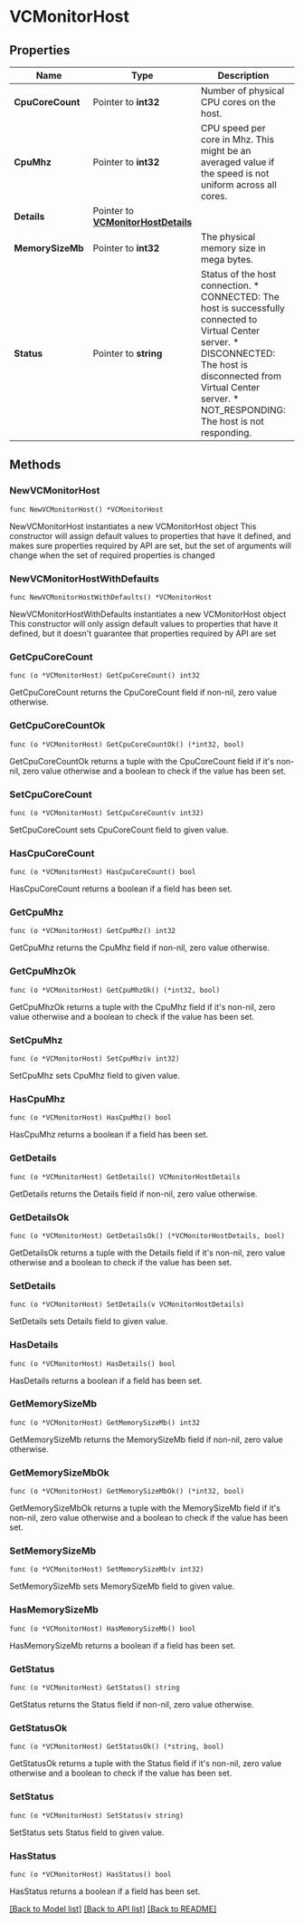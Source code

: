 # VCMonitorHost

## Properties

Name | Type | Description | Notes
------------ | ------------- | ------------- | -------------
**CpuCoreCount** | Pointer to **int32** | Number of physical CPU cores on the host. | [optional] 
**CpuMhz** | Pointer to **int32** | CPU speed per core in Mhz. This might be an averaged value if the speed is not uniform across all cores. | [optional] 
**Details** | Pointer to [**VCMonitorHostDetails**](VCMonitorHostDetails.md) |  | [optional] 
**MemorySizeMb** | Pointer to **int32** | The physical memory size in mega bytes. | [optional] 
**Status** | Pointer to **string** | Status of the host connection. * CONNECTED: The host is successfully connected to Virtual Center server. * DISCONNECTED: The host is disconnected from Virtual Center server. * NOT_RESPONDING: The host is not responding. | [optional] 

## Methods

### NewVCMonitorHost

`func NewVCMonitorHost() *VCMonitorHost`

NewVCMonitorHost instantiates a new VCMonitorHost object
This constructor will assign default values to properties that have it defined,
and makes sure properties required by API are set, but the set of arguments
will change when the set of required properties is changed

### NewVCMonitorHostWithDefaults

`func NewVCMonitorHostWithDefaults() *VCMonitorHost`

NewVCMonitorHostWithDefaults instantiates a new VCMonitorHost object
This constructor will only assign default values to properties that have it defined,
but it doesn't guarantee that properties required by API are set

### GetCpuCoreCount

`func (o *VCMonitorHost) GetCpuCoreCount() int32`

GetCpuCoreCount returns the CpuCoreCount field if non-nil, zero value otherwise.

### GetCpuCoreCountOk

`func (o *VCMonitorHost) GetCpuCoreCountOk() (*int32, bool)`

GetCpuCoreCountOk returns a tuple with the CpuCoreCount field if it's non-nil, zero value otherwise
and a boolean to check if the value has been set.

### SetCpuCoreCount

`func (o *VCMonitorHost) SetCpuCoreCount(v int32)`

SetCpuCoreCount sets CpuCoreCount field to given value.

### HasCpuCoreCount

`func (o *VCMonitorHost) HasCpuCoreCount() bool`

HasCpuCoreCount returns a boolean if a field has been set.

### GetCpuMhz

`func (o *VCMonitorHost) GetCpuMhz() int32`

GetCpuMhz returns the CpuMhz field if non-nil, zero value otherwise.

### GetCpuMhzOk

`func (o *VCMonitorHost) GetCpuMhzOk() (*int32, bool)`

GetCpuMhzOk returns a tuple with the CpuMhz field if it's non-nil, zero value otherwise
and a boolean to check if the value has been set.

### SetCpuMhz

`func (o *VCMonitorHost) SetCpuMhz(v int32)`

SetCpuMhz sets CpuMhz field to given value.

### HasCpuMhz

`func (o *VCMonitorHost) HasCpuMhz() bool`

HasCpuMhz returns a boolean if a field has been set.

### GetDetails

`func (o *VCMonitorHost) GetDetails() VCMonitorHostDetails`

GetDetails returns the Details field if non-nil, zero value otherwise.

### GetDetailsOk

`func (o *VCMonitorHost) GetDetailsOk() (*VCMonitorHostDetails, bool)`

GetDetailsOk returns a tuple with the Details field if it's non-nil, zero value otherwise
and a boolean to check if the value has been set.

### SetDetails

`func (o *VCMonitorHost) SetDetails(v VCMonitorHostDetails)`

SetDetails sets Details field to given value.

### HasDetails

`func (o *VCMonitorHost) HasDetails() bool`

HasDetails returns a boolean if a field has been set.

### GetMemorySizeMb

`func (o *VCMonitorHost) GetMemorySizeMb() int32`

GetMemorySizeMb returns the MemorySizeMb field if non-nil, zero value otherwise.

### GetMemorySizeMbOk

`func (o *VCMonitorHost) GetMemorySizeMbOk() (*int32, bool)`

GetMemorySizeMbOk returns a tuple with the MemorySizeMb field if it's non-nil, zero value otherwise
and a boolean to check if the value has been set.

### SetMemorySizeMb

`func (o *VCMonitorHost) SetMemorySizeMb(v int32)`

SetMemorySizeMb sets MemorySizeMb field to given value.

### HasMemorySizeMb

`func (o *VCMonitorHost) HasMemorySizeMb() bool`

HasMemorySizeMb returns a boolean if a field has been set.

### GetStatus

`func (o *VCMonitorHost) GetStatus() string`

GetStatus returns the Status field if non-nil, zero value otherwise.

### GetStatusOk

`func (o *VCMonitorHost) GetStatusOk() (*string, bool)`

GetStatusOk returns a tuple with the Status field if it's non-nil, zero value otherwise
and a boolean to check if the value has been set.

### SetStatus

`func (o *VCMonitorHost) SetStatus(v string)`

SetStatus sets Status field to given value.

### HasStatus

`func (o *VCMonitorHost) HasStatus() bool`

HasStatus returns a boolean if a field has been set.


[[Back to Model list]](../README.md#documentation-for-models) [[Back to API list]](../README.md#documentation-for-api-endpoints) [[Back to README]](../README.md)



